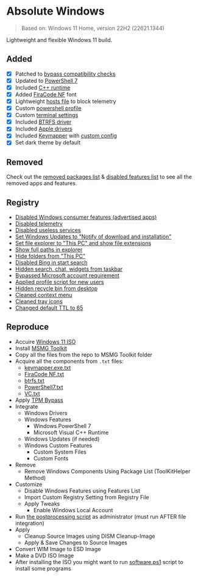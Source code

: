 # Absolute Windows

> Based on: Windows 11 Home, version 22H2 (22621.1344)

Lightweight and flexible Windows 11 build.

## Added

- [x] Patched to [bypass compatibility checks](https://github.com/JosephM101/Force-Windows-11-Install)
- [x] Updated to [PowerShell 7](https://download.ru/folders/9Q7wRWOc)
- [x] Included [C++ runtime](https://download.ru/folders/5wAAnH5F)
- [x] Added [FiraCode NF](https://github.com/ryanoasis/nerd-fonts/tree/master/patched-fonts/FiraCode) font
- [x] Lightweight [hosts file](Custom/Files/w11/x64/Windows/System32/drivers/etc/hosts) to block telemetry
- [x] Custom [powershell profile](Custom/Files/w11/x64/Users/Default/Documents/PowerShell/profile.ps1)
- [x] Custom [terminal settings](Custom\Files\w11\x64\Users\Default\AppData\Local\Packages\Microsoft.WindowsTerminal_8wekyb3d8bbwe\LocalState\settings.json)
- [x] Included [BTRFS driver](https://github.com/maharmstone/btrfs)
- [x] Included [Apple drivers](Drivers/Install/w11/x64/)
- [x] Included [Keymapper](https://github.com/houmain/keymapper) with [custom config](Custom/Files/w11/x64/Windows/Keymapper/keymapper.conf)
- [x] Set dark theme by default

## Removed

Check out the [removed packages list](Bin/Lists/RemovePkgsList.txt) & [disabled features list](Bin/Lists/DisableFeaturesList.txt) to see all the removed apps and features.

## Registry

- [Disabled Windows consumer features (advertised apps)](Custom/Registry/w11/x64/consumer.reg)
- [Disabled telemetry](Custom/Registry/w11/x64/telemetry.reg)
- [Disabled useless services](Custom/Registry/w11/x64/services.reg)
- [Set Windows Updates to "Notify of download and installation"](Custom/Registry/w11/x64/updates.reg)
- [Set file explorer to "This PC" and show file extensions](Custom/Registry/w11/x64/explorer.reg)
- [Show full paths in explorer](Custom/Registry/w11/x64/explorer.reg)
- [Hide folders from "This PC"](Custom/Registry/w11/x64/explorer.reg)
- [Disabled Bing in start search](Custom/Registry/w11/x64/shell.reg)
- [Hidden search, chat, widgets from taskbar](Custom/Registry/w11/x64/shell.reg)
- [Bypassed Microsoft account requirement](Custom/Registry/w11/x64/bypass.reg)
- [Applied profile script for new users](Custom/Registry/w11/x64/profile.reg)
- [Hidden recycle bin from desktop](Custom/Registry/w11/x64/desktop.reg)
- [Cleaned context menu](Custom/Registry/w11/x64/context.reg)
- [Cleaned tray icons](Custom/Registry/w11/x64/tray.reg)
- [Changed default TTL to 65](Custom/Registry/w11/x64/ttl.reg)

## Reproduce

- Accuire [Windows 11 ISO](https://uupdump.net/)
- Install [MSMG Toolkit](https://msmgtoolkit.in/)
- Copy all the files from the repo to MSMG Toolkit folder
- Acquire all the components from `.txt` files:
  - [keymapper.exe.txt](Custom/Files/w11/x64/Windows/Keymapper/keymapper.exe.txt)
  - [FiraCode NF.txt](Custom/Fonts/FiraCode%20NF.txt)
  - [btrfs.txt](Drivers/Install/w11/x64/btrfs.txt)
  - [PowerShell7.txt](Packs/PowerShell7/PowerShell7.txt)
  - [VC.txt](Packs/VCRuntime/w11/VC.txt)
- Apply [TPM Bypass](https://github.com/JosephM101/Force-Windows-11-Install)
- Integrate
  - Windows Drivers
  - Windows Features
    - Windows PowerShell 7
    - Microsoft Visual C++ Runtime
  - Windows Updates (if needed)
  - Windows Custom Features
    - Custom System Files
    - Custom Fonts
- Remove
  - Remove Windows Components Using Package List (ToolKitHelper Method)
- Customize
  - Disable Windows Features using Features List
  - Import Custom Registry Setting from Registry File
  - Apply Tweaks
    - Enable Windows Local Account
- Run [the postprocessing script](./postprocess.bat) as administrator (must run AFTER file integration)
- Apply
  - Cleanup Source Images using DISM Cleanup-Image
  - Apply & Save Changes to Source Images
- Convert WIM Image to ESD Image
- Make a DVD ISO Image
- After installing the ISO you might want to run [software.ps1](./software.ps1) script to install some programs